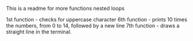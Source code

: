 This is a readme for more functions nested loops

1st function -  checks for uppercase character
6th function -  prints 10 times the numbers, from 0 to 14, followed by a new line
7th function - draws a straight line in the terminal.
